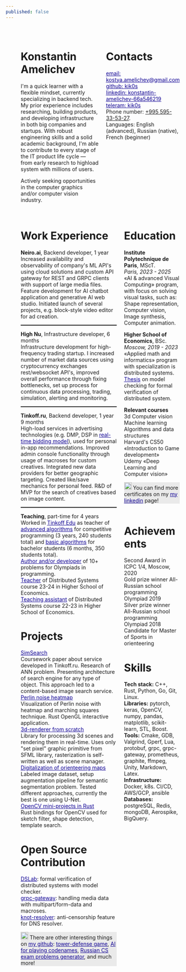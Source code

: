 ```yaml
---
published: false
---
```

<style>a {color:#0e0093}</style>
<div style="margin: 40px 40px 10px 40px;">


<div style="justify-content: space-around; display: flex;">

<div style="padding-right: 20px;max-width: 65%;">

# Konstantin Amelichev

<p style="padding-bottom: 0;">
I'm a quick learner with a flexible mindset, currently specializing in backend tech. My prior experience includes researching, building products, and developing infrastructure in both big companies and startups. With robust engineering skills and a solid academic background, I'm able to contribute to every stage of the IT product life cycle — from early research to highload system with millions of users.

Actively seeking opportunities in the computer graphics and/or computer vision industry.
</p>

</div>

<div style="align-items:center;">

# Contacts

<p style="align-items: center;">

[<ins>email: kostya.amelichev@gmail.com</ins>](mailto:kostya.amelichev@gmail.com) <br>
[<ins>github: kik0s</ins>](https://github.com/kik0s) <br>
[<ins>linkedin: konstantin-amelichev-66a546219</ins>](https://www.linkedin.com/in/konstantin-amelichev-66a546219/) <br>
[<ins>teleram: kik0s</ins>](https://t.me/kik0s) <br>
Phone number: <ins>+995 595-33-53-27</ins>.<br>
Languages: English (advanced), Russian (native), French (beginner)
</p>
</div>

</div>

<br>
<div style="justify-content: space-around; display: flex;">
<div style="padding-right: 20px; max-width:65%;">

# Work Experience
**Neiro.ai**,  Backend developer, 1 year <br>
Increased availability and observability of company's ML API's using cloud solutions and custom API gateway for REST and GRPC clients with support of large media files. Feature development for AI chatbot application and generative AI web studio. Initiated launch of several projects, e.g. block-style video editor for ad creation. <hr style="border-top: 1px dashed; border-bottom: 0px;">
**High Nu**, Infrastructure developer, 6 months <br>
Infrastructure development for high-frequency trading startup. I increased number of market data sources using cryptocurrency exchanges rest/websocket API's, improved overall performance through fixing bottlenecks, set up process for continuous data processing, trading, simulation, alerting and monitoring.<hr style="border-top: 1px dashed; border-bottom: 0px;">
**Tinkoff.ru**, Backend developer, 1 year 9 months <br>
High-load services in advertising technologies (e.g. DMP, DSP in [<ins>real-time bidding model</ins>](http://rtb-media.ru/wiki/)), used for personal in-app recommendations. Improved admin console functionality through usage of macroses for custom creatives. Integrated new data providers for better geographic targeting. Created like/save mechanics for personal feed. R&D of MVP for the search of creatives based on image content.<hr style="border-top: 1px dashed; border-bottom: 0px;">
**Teaching**, part-time for 4 years <br>
Worked in [<ins>Tinkoff Edu</ins>](https://fintech.tinkoff.ru/) as teacher of [<ins>advanced algorithms</ins>](https://algocode.ru/ap2021/) for competitive programming (3 years, 240 students total) and [<ins>basic algorithms</ins>](https://github.com/KiK0S/tinkoff-algos-for-students) for bachelor students (6 months, 350 students total). <br>
[<ins>Author and/or developer</ins>](https://codeforces.com/contests/writer/KiKoS) of 10+ problems for Olympiads in programming. <br>
[<ins>Teacher</ins>](https://www.hse.ru/en/edu/courses/835161561) of Distributed Systems course 23-24 in Higher School of Economics.<br>
[<ins>Teaching assistant</ins>](https://www.hse.ru/en/edu/courses/646514056) of Distributed Systems course 22-23 in Higher School of Economics.


# Projects

[<ins>SimSearch</ins>](https://github.com/kik0s/similarity-search-coursework) <br>
Coursework paper about service developed in Tinkoff.ru. Research of ANN problem. Presenting architecture of search engine for any type of object. This approach led to a content-based image search service.<br>
[<ins>Perlin noise heatmap</ins>](https://github.com/kik0s/perlin-noise-heatmap) <br>
Visualization of Perlin noise with heatmap and marching squares technique. Rust OpenGL interactive application.<br>
[<ins>3d-renderer from scratch</ins>](https://github.com/kik0s/3d-framework) <br>
Library for processing 3d scenes and rendering them in real-time. Uses only "set pixel" graphic primitive from SFML library, rasterization is self-written as well as scene manager.<br>
[<ins>Digitalization of orienteering maps</ins>](https://github.com/KiK0S/maps-analyzer) <br>
Labeled image dataset, setup augmentation pipeline for semantic segmentation problem. Tested different approaches, currently the best is one using U-Net. <br>
[<ins>OpenCV mini-projects in Rust</ins>](https://github.com/KiK0S/cv_projects)<br>
Rust bindings for OpenCV used for sketch filter, shape detection, template search.<br>


# Open Source Contribution
[<ins>DSLab</ins>](https://github.com/osukhoroslov/dslab): formal verification of distributed systems with model checker.<br>
[<ins>grpc-gateway</ins>](https://github.com/grpc-ecosystem/grpc-gateway): handling media data with multipart/form-data and macroses.<br>
[<ins>knot-resolver</ins>](https://github.com/CZ-NIC/knot-resolver): anti-censorship feature for DNS resolver.<br>

<p style="background-color:#eaeaea;margin:0;"> <img src="https://icon-library.com/images/important-icon-png/important-icon-png-21.jpg" width=20px></img> There are other interesting things on <a href="https://github.com/kik0s"><ins>my github</ins></a>: <a href="https://github.com/kik0s"><ins>tower-defense game</ins></a>, <a style="padding: 0;" href="https://github.com/kik0s"><ins>AI for playing codenames</ins></a>, <a style="padding: 0;" href="https://github.com/kik0s"><ins>Russian CS exam problems generator</ins></a>, and much more! </p>

</div>



<div style="float:right;width:35%;">


# Education

**Institute Polytechnique de Paris**, MScT.<br>
_Paris, 2023 - 2025_<br>
«AI & advanced Visual Computing» program, with focus on solving visual tasks, such as:
Shape representation, Computer vision, Image synthesis, Computer animation.

**Higher School of Economics**, BSc.<br>
_Moscow, 2019 - 2023_<br>
«Applied math and informatics» program with specialization is distributed systems. [<ins>Thesis</ins>](https://github.com/KiK0S/model-checking-dslab-thesis) on model checking for formal verification of distributed system.

**Relevant courses**<br>
3d Computer vision<br>
Machine learning<br>
Algorithms and data structures<br>
Harvard's CS50 «Introduction to Game development»<br>
Udemy «Deep Learning and Computer vision»

<p style="background-color:#eaeaea;margin:0;"> <img src="https://icon-library.com/images/important-icon-png/important-icon-png-21.jpg" width=20px></img> You can find more certificates on my <a href="https://www.linkedin.com/in/konstantin-amelichev-66a546219/details/certifications/"> <ins> my linkedin</ins></a> page! </p><br>


# Achievements

Second Award in ICPC 1/4, Moscow, 2020 <br>
Gold prize winner All-Russian school programming Olympiad 2019 <br>
Silver prize winner All-Russian school programming Olympiad 2018 <br>
Candidate for Master of Sports in orienteering<br>

# Skills

**Tech stack:** C++, Rust, Python, Go, Git, Linux.<br>
**Libraries:** pytorch, keras, OpenCV, numpy, pandas, matplotlib, scikit-learn, STL, Boost. <br>
**Tools:** Cmake, GDB, Valgrind, Gperf, Lua, protobuf, grpc, grpc-gateway, prometheus, graphite, ffmpeg, Unity, Markdown, Latex.<br>
**Infrastructure:** Docker, k8s. CI/CD, AWS/GCP, ansible <br>
**Databases:** postgreSQL, Redis, mongoDB, Aerospike, BigQuery. <br>


</div></div></div>
